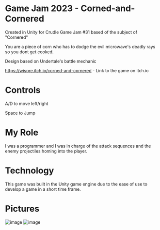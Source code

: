 # Game Jam 2023 - Corned-and-Cornered

Created in Unity for Crudle Game Jam #31 based of the subject of "Cornered"

You are a piece of corn who has to dodge the evil microwave's deadly rays so you dont get cooked.

Design based on Undertale's battle mechanic

https://wispre.itch.io/corned-and-cornered - Link to the game on itch.io


# Controls
A/D to move left/right

Space to Jump

# My Role
I was a programmer and I was in charge of the attack sequences and the enemy projectiles homing into the player.

# Technology
This game was built in the Unity game engine due to the ease of use to develop a game in a short time frame.

# Pictures

![image](https://github.com/user-attachments/assets/a848d0c1-473d-40ad-a681-0e7a6c66662f)
![image](https://github.com/user-attachments/assets/d0eee742-50ef-4067-88b0-86d2a880609c)

